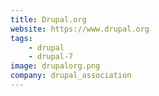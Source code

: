 ```yaml
---
title: Drupal.org
website: https://www.drupal.org
tags:
    - drupal
    - drupal-7
image: drupalorg.png
company: drupal_association
---
```

